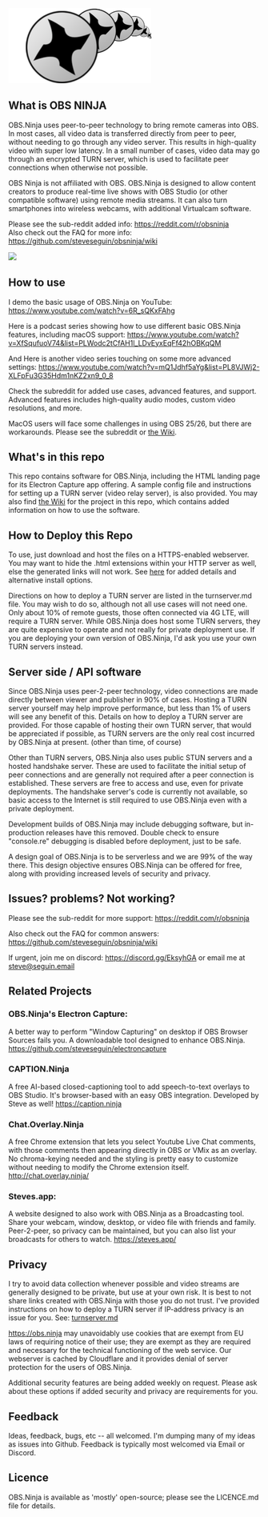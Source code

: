 
<img src="media/obsNinja_logo_full.png" alt="Logo by brimace" height="150" />

## What is OBS NINJA
OBS.Ninja uses peer-to-peer technology to bring remote cameras into OBS. In most cases, all video data is transferred directly from peer to peer, without needing to go through any video server. This results in high-quality video with super low latency. In a small number of cases, video data may go through an encrypted TURN server, which is used to facilitate peer connections when otherwise not possible.

OBS Ninja is not affiliated with OBS. OBS.Ninja is designed to allow content creators to produce real-time live shows with OBS Studio (or other compatible software) using remote media streams. It can also turn smartphones into wireless webcams, with additional Virtualcam software. 

Please see the sub-reddit added info: https://reddit.com/r/obsninja  
Also check out the FAQ for more info: https://github.com/steveseguin/obsninja/wiki

<img src="https://user-images.githubusercontent.com/2575698/94018108-34b1de00-fd7e-11ea-8c7d-df001253b60d.png" height="300" />

## How to use
I demo the basic usage of OBS.Ninja on YouTube: https://www.youtube.com/watch?v=6R_sQKxFAhg

Here is a podcast series showing how to use different basic OBS.Ninja features, including macOS support: https://www.youtube.com/watch?v=XfSqufuoV74&list=PLWodc2tCfAH1l_LDvEyxEqFf42hOBKqQM

And Here is another video series touching on some more advanced settings: https://www.youtube.com/watch?v=mQ1Jdhf5aYg&list=PL8VJWj2-XLFpFu3G35Hdm1nKZ2xn9_0_8

Check the subreddit for added use cases, advanced features, and support. Advanced features includes high-quality audio modes, custom video resolutions, and more.

MacOS users will face some challenges in using OBS 25/26, but there are workarounds. Please see the subreddit or [the Wiki](https://github.com/steveseguin/obsninja/wiki).

## What's in this repo
This repo contains software for OBS.Ninja, including the HTML landing page for its Electron Capture app offering. A sample config file and instructions for setting up a TURN server (video relay server), is also provided. You may also find [the Wiki](https://github.com/steveseguin/obsninja/wiki) for the project in this repo, which contains added information on how to use the software.

## How to Deploy this Repo
To use, just download and host the files on a HTTPS-enabled webserver. You may want to hide the .html extensions within your HTTP server as well, else the generated links will not work. See [here](https://github.com/steveseguin/obsninja/blob/master/install.md) for added details and alternative install options.

Directions on how to deploy a TURN server are listed in the turnserver.md file. You may wish to do so, although not all use cases will not need one. Only about 10% of remote guests, those often connected via 4G LTE, will require a TURN server. While OBS.Ninja does host some TURN servers, they are quite expensive to operate and not really for private deployment use. If you are deploying your own version of OBS.Ninja, I'd ask you use your own TURN servers instead. 

## Server side / API software
Since OBS.Ninja uses peer-2-peer technology, video connections are made directly between viewer and publisher in 90% of cases. Hosting a TURN server yourself may help improve performance, but less than 1% of users will see any benefit of this. Details on how to deploy a TURN server are provided. For those capable of hosting their own TURN server, that would be appreciated if possible, as TURN servers are the only real cost incurred by OBS.Ninja at present. (other than time, of course)

Other than TURN servers, OBS.Ninja also uses public STUN servers and a hosted handshake server. These are used to facilitate the initial setup of peer connections and are generally not required after a peer connection is established. These servers are free to access and use, even for private deployments. The handshake server's code is currently not available, so basic access to the Internet is still required to use OBS.Ninja even with a private deployment.

Development builds of OBS.Ninja may include debugging software, but in-production releases have this removed. Double check to ensure "console.re" debugging is disabled before deployment, just to be safe.

A design goal of OBS.Ninja is to be serverless and we are 99% of the way there. This design objective ensures OBS.Ninja can be offered for free, along with providing increased levels of security and privacy. 

## Issues? problems? Not working?

Please see the sub-reddit for more support: https://reddit.com/r/obsninja  

Also check out the FAQ for common answers: https://github.com/steveseguin/obsninja/wiki

If urgent, join me on discord: https://discord.gg/EksyhGA or email me at steve@seguin.email

## Related Projects
### OBS.Ninja's Electron Capture:
A better way to perform "Window Capturing" on desktop if OBS Browser Sources fails you. A downloadable tool designed to enhance OBS.Ninja.
https://github.com/steveseguin/electroncapture

### CAPTION.Ninja
A free AI-based closed-captioning tool to add speech-to-text overlays to OBS Studio. It's browser-based with an easy OBS integration. Developed by Steve as well! https://caption.ninja

### Chat.Overlay.Ninja
A free Chrome extension that lets you select Youtube Live Chat comments, with those comments then appearing directly in OBS or VMix as an overlay. No chroma-keying needed and the styling is pretty easy to customize without needing to modify the Chrome extension itself.
http://chat.overlay.ninja/

### Steves.app:
A website designed to also work with OBS.Ninja as a Broadcasting tool. Share your webcam, window, desktop, or video file with friends and family. Peer-2-peer, so privacy can be maintained, but you can also list your broadcasts for others to watch.
https://steves.app/

## Privacy
I try to avoid data collection whenever possible and video streams are generally designed to be private, but use at your own risk. It is best to not share links created with OBS.Ninja with those you do not trust. I've provided instructions on how to deploy a TURN server if IP-address privacy is an issue for you. See: [turnserver.md](turnserver.md) 

https://obs.ninja may unavoidably use cookies that are exempt from EU laws of requiring notice of their use; they are exempt as they are required and necessary for the technical functioning of the web service. Our webserver is cached by Cloudflare and it provides denial of server protection for the users of OBS.Ninja.

Additional security features are being added weekly on request. Please ask about these options if added security and privacy are requirements for you.

## Feedback
Ideas, feedback, bugs, etc -- all welcomed.  I'm dumping many of my ideas as issues into Github. Feedback is typically most welcomed via Email or Discord.

## Licence 
OBS.Ninja is available as 'mostly' open-source; please see the LICENCE.md file for details.
